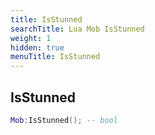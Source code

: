 ```yaml
---
title: IsStunned
searchTitle: Lua Mob IsStunned
weight: 1
hidden: true
menuTitle: IsStunned
---
```

## IsStunned
```lua
Mob:IsStunned(); -- bool
```